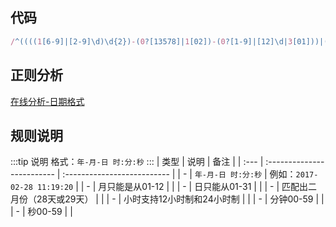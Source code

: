 ## 代码
``` js
/^((((1[6-9]|[2-9]\d)\d{2})-(0?[13578]|1[02])-(0?[1-9]|[12]\d|3[01]))|(((1[6-9]|[2-9]\d)\d{2})-(0?[13456789]|1[012])-(0?[1-9]|[12]\d|30))|(((1[6-9]|[2-9]\d)\d{2})-0?2-(0?[1-9]|1\d|2[0-8]))|(((1[6-9]|[2-9]\d)(0[48]|[2468][048]|[13579][26])|((16|[2468][048]|[3579][26])00))-0?2-29))$/
```

## 正则分析
[在线分析-日期格式](https://regexper.com/?#%2F%5E%28%28%28%281%5B6-9%5D%7C%5B2-9%5D%5Cd%29%5Cd%7B2%7D%29-%280%3F%5B13578%5D%7C1%5B02%5D%29-%280%3F%5B1-9%5D%7C%5B12%5D%5Cd%7C3%5B01%5D%29%29%7C%28%28%281%5B6-9%5D%7C%5B2-9%5D%5Cd%29%5Cd%7B2%7D%29-%280%3F%5B13456789%5D%7C1%5B012%5D%29-%280%3F%5B1-9%5D%7C%5B12%5D%5Cd%7C30%29%29%7C%28%28%281%5B6-9%5D%7C%5B2-9%5D%5Cd%29%5Cd%7B2%7D%29-0%3F2-%280%3F%5B1-9%5D%7C1%5Cd%7C2%5B0-8%5D%29%29%7C%28%28%281%5B6-9%5D%7C%5B2-9%5D%5Cd%29%280%5B48%5D%7C%5B2468%5D%5B048%5D%7C%5B13579%5D%5B26%5D%29%7C%28%2816%7C%5B2468%5D%5B048%5D%7C%5B3579%5D%5B26%5D%2900%29%29-0%3F2-29%29%29%24%2F "在线分析-日期格式")


## 规则说明
:::tip 说明
格式：`年-月-日 时:分:秒`
:::
| 类型 | 说明                       | 备注                        |
| :--- | :------------------------- | :-------------------------- |
| -    | `年-月-日 时:分:秒`        | 例如：`2017-02-28 11:19:20` |
| -    | 月只能是从01-12            |                             |
| -    | 日只能从01-31              |                             |
| -    | 匹配出二月份（28天或29天） |                             |
| -    | 小时支持12小时制和24小时制 |                             |
| -    | 分钟00-59                  |                             |
| -    | 秒00-59                    |                             |
